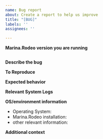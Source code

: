 ```yaml
---
name: Bug report
about: Create a report to help us improve
title: "[BUG]"
labels: ''
assignees: ''

---
```


<!--
Thank you for reporting a bug in Marina.Rodeo!

In order for us to understand better the issue you are facing, kindly provide all the available information you have about this bug, according to the template below
-->

**Marina.Rodeo version you are running**
<!-- paste below, inside the ticks block,  the output of the `marinarodeo -V` command -->

```
```

**Describe the bug**
<!--
A clear and concise description of what the issue you are experiencing.
-->

**To Reproduce**
<!--
Steps to reproduce the behavior:
Example:
1. Start Marina.Rodeo
2. Start traffic with special headers
3. Inspect traces
4. Notice the `X-Custom-Header` has wrong format
-->

**Expected behavior**
<!--
A clear and concise description of what you expected to happen.
Example: the expected `X-Custom-Header` header should be sip:user@contact
-->

**Relevant System Logs**
<!--
Please provide, in ticks block, relevant information from the system logs
-->

**OS/environment information**
 - Operating System: <!-- (example: `Debian 9`) -->
 - Marina.Rodeo installation: <!-- (example: `git`/`source`/`debs`/`manual packages`) -->
 - other relevant information:

**Additional context**
<!-- Add any other context about the problem here. -->
